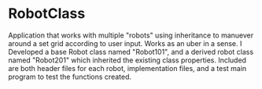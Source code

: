 # RobotClass
Application that works with multiple "robots" using inheritance to manuever around a set grid according to user input. Works as an uber in a sense. 
I Developed a base Robot class named "Robot101", and a derived robot class named "Robot201" which inherited the existing class properties.
Included are both header files for each robot, implementation files, and a test main program to test the functions created. 
